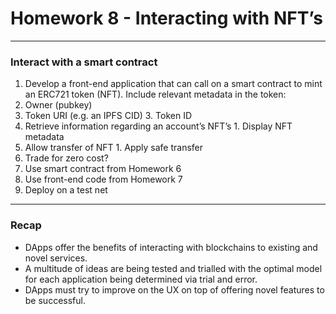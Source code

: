 # Homework 8 - Interacting with NFT’s

---

### Interact with a smart contract
1. Develop a front-end application that can call on a smart contract to mint an ERC721 token (NFT). Include relevant metadata in the token:
1. Owner (pubkey)
2. Token URI (e.g. an IPFS CID) 3. Token ID
2. Retrieve information regarding an account’s NFT’s 1. Display NFT metadata
3. Allow transfer of NFT 1. Apply safe transfer
2. Trade for zero cost?
4. Use smart contract from Homework 6
5. Use front-end code from Homework 7
6. Deploy on a test net

---

### Recap
* DApps offer the benefits of interacting with blockchains to existing and novel services.
* A multitude of ideas are being tested and trialled with the optimal model for each application being determined via trial and error.
* DApps must try to improve on the UX on top of offering novel features to be successful.
